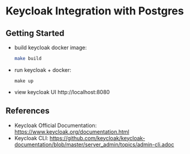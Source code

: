 # Keycloak Integration with Postgres

## Getting Started

* build keycloak docker image:
    ```bash
    make build
    ```
* run keycloak + docker:
    ```
    make up
    ```
* view keycloak UI http://localhost:8080


## References

* Keycloak Official Documentation: https://www.keycloak.org/documentation.html
* Keycloak CLI: https://github.com/keycloak/keycloak-documentation/blob/master/server_admin/topics/admin-cli.adoc